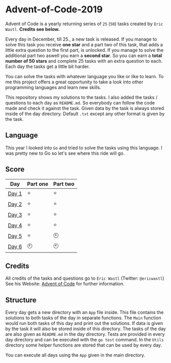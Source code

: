 # Advent-of-Code-2019
Advent of Code is a yearly returning series of `25` (`50`) tasks created by `Eric Wastl`. **Credits see below.**

Every day in December, till 25., a new task is released.
If you manage to solve this task you receive **one star** and a part two of this task, that adds a little extra question to the first part, is unlocked.
If you manage to solve the additional part two aswell you earn a **second star**.
So you can earn a **total number of 50 stars** and complete 25 tasks with an extra question to each. 
Each day the tasks get a little bit harder.

You can solve the tasks with whatever language you like or like to learn.
To me this project offers a great opportunity to take a look into other programming languages and learn new skills.

This repository shows my solutions to the tasks.
I also added the tasks / questions to each day as `README.md`. So everybody can follow the code made and check it against the task.
Given data by the task is always stored inside of the day directory. 
Default `.txt` except any other format is given by the task.

## Language
This year I looked into `Go` and tried to solve the tasks using this language.
I was pretty new to Go so let's see where this ride will go.

## Score
| Day | Part one | Part two |
|----|----|----|
| [Day 1](https://github.com/mschoeffel/Advent-of-Code-2019/tree/master/Day1) | :star: | :star: |
| [Day 2](https://github.com/mschoeffel/Advent-of-Code-2019/tree/master/Day2) | :star: | :star: |
| [Day 3](https://github.com/mschoeffel/Advent-of-Code-2019/tree/master/Day3) | :star: | :star: |
| [Day 4](https://github.com/mschoeffel/Advent-of-Code-2019/tree/master/Day4) | :star: | :star: |
| [Day 5](https://github.com/mschoeffel/Advent-of-Code-2019/tree/master/Day5) | :star: | :clock10: |
| [Day 6](https://github.com/mschoeffel/Advent-of-Code-2019/tree/master/Day6) | :clock10: | :clock10: |

## Credits
All credits of the tasks and questions go to `Eric Wastl` (Twitter: `@ericwastl`)\
See his Website: [Advent of Code](https://adventofcode.com/) for further information.

## Structure
Every day gets a new directory with an `App` file inside. 
This file contains the solutions to both tasks of the day in separate functions. 
The `Main` function would run both tasks of this day and print out the solutions.
If data is given by the task it will also be stored inside of this directory.
The tasks of the day are also given as `README.md` in the day directory.
Tests are provided in every day directory and can be executed with the `go test` command.
In the `Utils` directory some helper functions are stored that can be used by every day.

You can execute all days using the `App` given in the main directory.